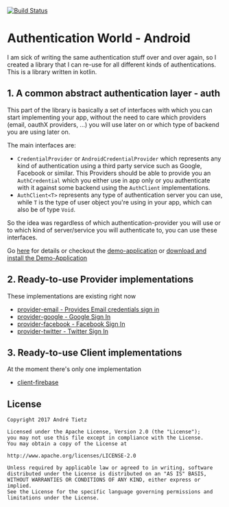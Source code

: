 [![Build Status](https://www.bitrise.io/app/a13b8d5935fe00b5.svg?token=eOZazuCAGkztMmE_7KT2yA&branch=master)](https://www.bitrise.io/app/a13b8d5935fe00b5)

# Authentication World - Android
I am sick of writing the same authentication stuff over and over again,
so I created a library that I can re-use for all different kinds of
 authentications.
This is a library written in kotlin.

## 1. A common abstract authentication layer - auth
This part of the library is basically a set of interfaces with which you can start implementing your
app, without the need to care which  providers (email, oauthX providers, ...) you will use later on
or which type of backend you are using later on.

The main interfaces are:
* ```CredentialProvider``` or ```AndroidCredentialProvider``` which represents any kind of authentication using
 a third party service such as Google, Facebook or similar. This Providers should be able to provide
 you an ```AuthCredential``` which you either use in app only or you authenticate with it against
 some backend using the ```AuthClient``` implementations.
* ```AuthClient<T>``` represents any type of authentication server you can use, while ```T``` is the
type of user object you're using in your app, which can also be of type `Void`.

So the idea was regardless of which authentication-provider you will use or to which kind of
server/service you will authenticate to, you can use these interfaces.

Go [here](auth/) for details or checkout the [demo-application](app/) or [download and
install the Demo-Application](app/demo.apk)

## 2. Ready-to-use Provider implementations
These implementations are existing right now
 * [provider-email - Provides Email credentials sign in](provider-email/)
 * [provider-google - Google Sign In](provider-google/)
 * [provider-facebook - Facebook Sign In](provider-facebook/)
 * [provider-twitter - Twitter Sign In](provider-twitter/)

## 3. Ready-to-use Client implementations
At the moment there's only one implementation
* [client-firebase](client-firebase/)

## License
    Copyright 2017 André Tietz

    Licensed under the Apache License, Version 2.0 (the "License");
    you may not use this file except in compliance with the License.
    You may obtain a copy of the License at

    http://www.apache.org/licenses/LICENSE-2.0

    Unless required by applicable law or agreed to in writing, software
    distributed under the License is distributed on an "AS IS" BASIS,
    WITHOUT WARRANTIES OR CONDITIONS OF ANY KIND, either express or implied.
    See the License for the specific language governing permissions and
    limitations under the License.